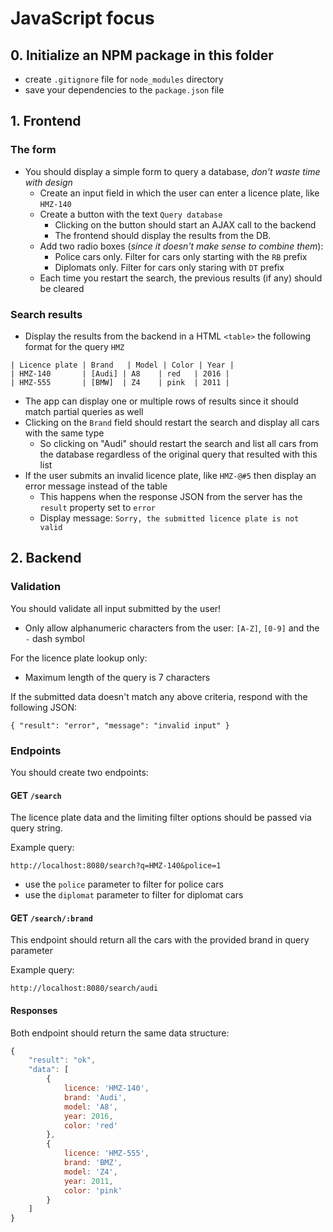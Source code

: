 
# JavaScript focus

## 0. Initialize an NPM package in this folder
 - create `.gitignore` file for `node_modules` directory
 - save your dependencies to the `package.json` file

## 1. Frontend

### The form
 - You should display a simple form to query a database, _don't waste time with design_
    - Create an input field in which the user can enter a licence plate, like `HMZ-140`
    - Create a button with the text `Query database`
        - Clicking on the button should start an AJAX call to the backend
        - The frontend should display the results from the DB.
    - Add two radio boxes (_since it doesn't make sense to combine them_):
        - Police cars only. Filter for cars only starting with the `RB` prefix
        - Diplomats only. Filter for cars only staring with `DT` prefix
    - Each time you restart the search, the previous results (if any) should be cleared

### Search results
 - Display the results from the backend in a HTML `<table>` the following format for the query `HMZ`

```
| Licence plate | Brand   | Model | Color | Year |
| HMZ-140       | [Audi] | A8    | red   | 2016 |
| HMZ-555       | [BMW]  | Z4    | pink  | 2011 |
```

 - The app can display one or multiple rows of results since it should match partial queries as well
 - Clicking on the `Brand` field should restart the search and display all cars with the same type
    - So clicking on "Audi" should restart the search and list all cars from the database regardless of the original query that resulted with this list
 - If the user submits an invalid licence plate, like `HMZ-@#5` then display an error message instead of the table
    - This happens when the response JSON from the server has the `result` property set to `error`
    - Display message: `Sorry, the submitted licence plate is not valid`

## 2. Backend

### Validation

You should validate all input submitted by the user! 
 - Only allow alphanumeric characters from the user: `[A-Z]`, `[0-9]` and the `-` dash symbol

For the licence plate lookup only:
 - Maximum length of the query is 7 characters

If the submitted data doesn't match any above criteria, respond with the following JSON:

`{ "result": "error", "message": "invalid input" }`

### Endpoints

You should create two endpoints:

#### GET `/search`

The licence plate data and the limiting filter options should be passed via query string.

Example query:

`http://localhost:8080/search?q=HMZ-140&police=1`

 - use the `police` parameter to filter for police cars
 - use the `diplomat` parameter to filter for diplomat cars

#### GET `/search/:brand`

This endpoint should return all the cars with the provided brand in query parameter

Example query:

`http://localhost:8080/search/audi`

#### Responses

Both endpoint should return the same data structure:

```javascript
{
    "result": "ok",
    "data": [
        {
            licence: 'HMZ-140',
            brand: 'Audi',
            model: 'A8',
            year: 2016,
            color: 'red'
        },
        {
            licence: 'HMZ-555',
            brand: 'BMZ',
            model: 'Z4',
            year: 2011,
            color: 'pink'
        }
    ]
}
```

